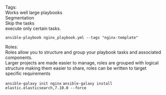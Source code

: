 Tags:\
Works well large playbooks\
Segmentation\
Skip the tasks \
execute only certain tasks.

`ansible-playbook nginx_playbook.yml --tags "nginx-template"`

Roles:\
Roles allow you to structure and group your playbook tasks and associated components. \
Larger projects are made easier to manage, roles are grouped with logical structure making them easier to share, roles can be written to target specific requirements

`ansible-galaxy init nginx`
`ansible-galaxy install elastic.elasticsearch,7.10.0 --force`

